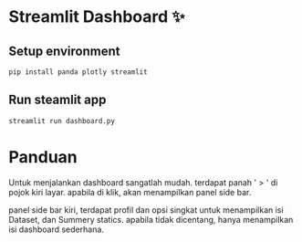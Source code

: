 # Streamlit Dashboard ✨

## Setup environment
```
pip install panda plotly streamlit
```

## Run steamlit app
```
streamlit run dashboard.py
```

# Panduan

Untuk menjalankan dashboard sangatlah mudah.
terdapat panah ' > ' di pojok kiri layar. apabila di klik, akan menampilkan panel side bar.

panel side bar kiri, terdapat profil dan opsi singkat untuk menampilkan isi
Dataset, dan Summery statics.
apabila tidak dicentang, hanya menampilkan isi dashboard sederhana.